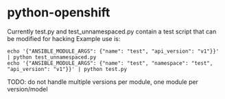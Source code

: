 # python-openshift

Currently test.py and test_unnamespaced.py contain a test script that can be modified for hacking
Example use is: 
```
echo '{"ANSIBLE_MODULE_ARGS": {"name": "test", "api_version": "v1"}}' | python test_unnamespaced.py
echo '{"ANSIBLE_MODULE_ARGS": {"name": "test", "namespace": "test", "api_version": "v1"}}' | python test.py
```

TODO: do not handle multiple versions per module, one module per version/model
